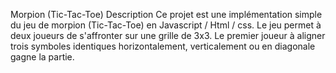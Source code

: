 Morpion (Tic-Tac-Toe)
Description
Ce projet est une implémentation simple du jeu de morpion (Tic-Tac-Toe) en Javascript / Html / css. Le jeu permet à deux joueurs de s'affronter sur une grille de 3x3. Le premier joueur à aligner trois symboles identiques horizontalement, verticalement ou en diagonale gagne la partie.
